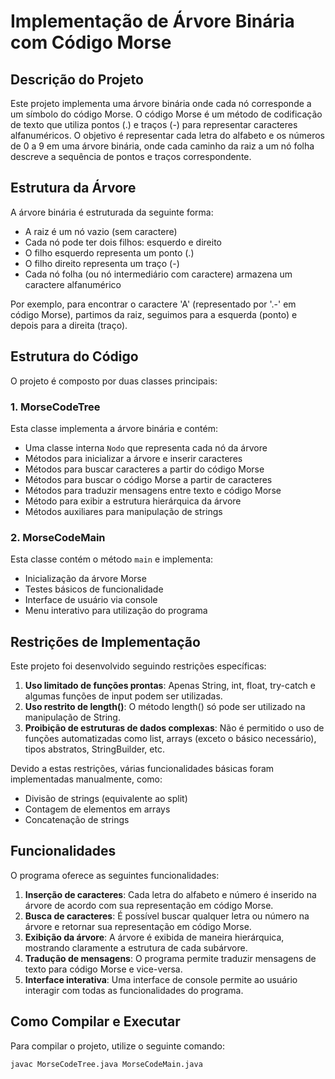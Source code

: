 # Implementação de Árvore Binária com Código Morse

## Descrição do Projeto

Este projeto implementa uma árvore binária onde cada nó corresponde a um símbolo do código Morse. O código Morse é um método de codificação de texto que utiliza pontos (.) e traços (-) para representar caracteres alfanuméricos. O objetivo é representar cada letra do alfabeto e os números de 0 a 9 em uma árvore binária, onde cada caminho da raiz a um nó folha descreve a sequência de pontos e traços correspondente.

## Estrutura da Árvore

A árvore binária é estruturada da seguinte forma:

- A raiz é um nó vazio (sem caractere)
- Cada nó pode ter dois filhos: esquerdo e direito
- O filho esquerdo representa um ponto (.)
- O filho direito representa um traço (-)
- Cada nó folha (ou nó intermediário com caractere) armazena um caractere alfanumérico

Por exemplo, para encontrar o caractere 'A' (representado por '.-' em código Morse), partimos da raiz, seguimos para a esquerda (ponto) e depois para a direita (traço).

## Estrutura do Código

O projeto é composto por duas classes principais:

### 1. MorseCodeTree

Esta classe implementa a árvore binária e contém:

- Uma classe interna `Nodo` que representa cada nó da árvore
- Métodos para inicializar a árvore e inserir caracteres
- Métodos para buscar caracteres a partir do código Morse
- Métodos para buscar o código Morse a partir de caracteres
- Métodos para traduzir mensagens entre texto e código Morse
- Método para exibir a estrutura hierárquica da árvore
- Métodos auxiliares para manipulação de strings

### 2. MorseCodeMain

Esta classe contém o método `main` e implementa:

- Inicialização da árvore Morse
- Testes básicos de funcionalidade
- Interface de usuário via console
- Menu interativo para utilização do programa

## Restrições de Implementação

Este projeto foi desenvolvido seguindo restrições específicas:

1. **Uso limitado de funções prontas**: Apenas String, int, float, try-catch e algumas funções de input podem ser utilizadas.
2. **Uso restrito de length()**: O método length() só pode ser utilizado na manipulação de String.
3. **Proibição de estruturas de dados complexas**: Não é permitido o uso de funções automatizadas como list, arrays (exceto o básico necessário), tipos abstratos, StringBuilder, etc.

Devido a estas restrições, várias funcionalidades básicas foram implementadas manualmente, como:
- Divisão de strings (equivalente ao split)
- Contagem de elementos em arrays
- Concatenação de strings

## Funcionalidades

O programa oferece as seguintes funcionalidades:

1. **Inserção de caracteres**: Cada letra do alfabeto e número é inserido na árvore de acordo com sua representação em código Morse.
2. **Busca de caracteres**: É possível buscar qualquer letra ou número na árvore e retornar sua representação em código Morse.
3. **Exibição da árvore**: A árvore é exibida de maneira hierárquica, mostrando claramente a estrutura de cada subárvore.
4. **Tradução de mensagens**: O programa permite traduzir mensagens de texto para código Morse e vice-versa.
5. **Interface interativa**: Uma interface de console permite ao usuário interagir com todas as funcionalidades do programa.

## Como Compilar e Executar

Para compilar o projeto, utilize o seguinte comando:

```bash
javac MorseCodeTree.java MorseCodeMain.java
